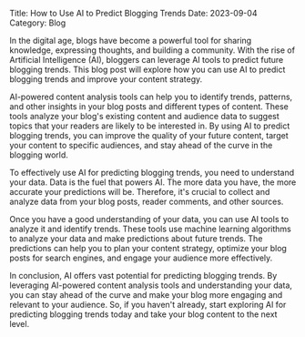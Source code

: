Title: How to Use AI to Predict Blogging Trends
Date: 2023-09-04
Category: Blog

In the digital age, blogs have become a powerful tool for sharing knowledge, expressing thoughts, and building a community. With the rise of Artificial Intelligence (AI), bloggers can leverage AI tools to predict future blogging trends. This blog post will explore how you can use AI to predict blogging trends and improve your content strategy.

AI-powered content analysis tools can help you to identify trends, patterns, and other insights in your blog posts and different types of content. These tools analyze your blog's existing content and audience data to suggest topics that your readers are likely to be interested in. By using AI to predict blogging trends, you can improve the quality of your future content, target your content to specific audiences, and stay ahead of the curve in the blogging world.

To effectively use AI for predicting blogging trends, you need to understand your data. Data is the fuel that powers AI. The more data you have, the more accurate your predictions will be. Therefore, it's crucial to collect and analyze data from your blog posts, reader comments, and other sources.

Once you have a good understanding of your data, you can use AI tools to analyze it and identify trends. These tools use machine learning algorithms to analyze your data and make predictions about future trends. The predictions can help you to plan your content strategy, optimize your blog posts for search engines, and engage your audience more effectively.

In conclusion, AI offers vast potential for predicting blogging trends. By leveraging AI-powered content analysis tools and understanding your data, you can stay ahead of the curve and make your blog more engaging and relevant to your audience. So, if you haven't already, start exploring AI for predicting blogging trends today and take your blog content to the next level.